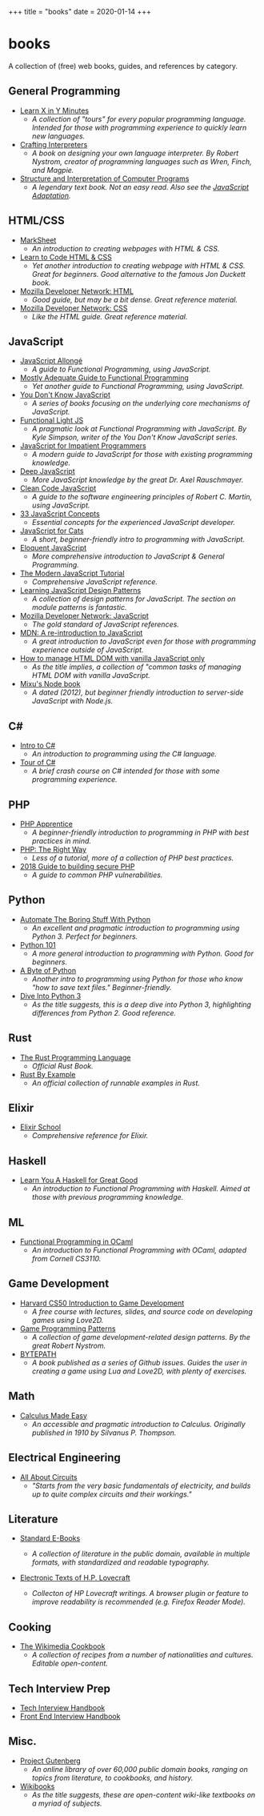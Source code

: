 +++
title = "books"
date = 2020-01-14
+++

# books

A collection of (free) web books, guides, and references by category.

## General Programming

* [Learn X in Y Minutes](https://learnxinyminutes.com/)
	* *A collection of "tours" for every popular programming language. Intended for those with programming experience to quickly learn new languages.*
* [Crafting Interpreters](https://www.craftinginterpreters.com/contents.html)
	* *A book on designing your own language interpreter. By Robert Nystrom, creator of programming languages such as Wren, Finch, and Magpie.*
* [Structure and Interpretation of Computer Programs](https://mitpress.mit.edu/sites/default/files/sicp/index.html)
	* *A legendary text book. Not an easy read. Also see the [JavaScript Adaptation](https://sicp.comp.nus.edu.sg/).*

## HTML/CSS
* [MarkSheet](https://marksheet.io/)
    * *An introduction to creating webpages with HTML & CSS.*
* [Learn to Code HTML & CSS](https://learn.shayhowe.com/html-css/)
	* *Yet another introduction to creating webpage with HTML & CSS. Great for beginners. Good alternative to the famous Jon Duckett book.*
* [Mozilla Developer Network: HTML](https://developer.mozilla.org/en-US/docs/Web/HTML)
	* *Good guide, but may be a bit dense. Great reference material.*
* [Mozilla Developer Network: CSS](https://developer.mozilla.org/en-US/docs/Web/CSS)
	* *Like the HTML guide. Great reference material.*

## JavaScript

* [JavaScript Allongé](https://leanpub.com/javascriptallongesix/read)
	* *A guide to Functional Programming, using JavaScript.*
* [Mostly Adequate Guide to Functional Programming](https://mostly-adequate.gitbooks.io/mostly-adequate-guide/)
	* *Yet another guide to Functional Programming, using JavaScript.*
* [You Don't Know JavaScript](https://github.com/getify/You-Dont-Know-JS)
	* *A series of books focusing on the underlying core mechanisms of JavaScript.*
* [Functional Light JS](https://github.com/getify/Functional-Light-JS)
	* *A pragmatic look at Functional Programming with JavaScript. By Kyle Simpson, writer of the You Don't Know JavaScript series.*
* [JavaScript for Impatient Programmers](https://exploringjs.com/impatient-js/index.html)
	* *A modern guide to JavaScript for those with existing programming knowledge.*
* [Deep JavaScript](https://exploringjs.com/deep-js/)
	* *More JavaScript knowledge by the great Dr. Axel Rauschmayer.*
* [Clean Code JavaScript](https://github.com/ryanmcdermott/clean-code-javascript)
	* *A guide to the software engineering principles of Robert C. Martin, using JavaScript.*
* [33 JavaScript Concepts](https://github.com/leonardomso/33-js-concepts)
	* *Essential concepts for the experienced JavaScript developer.*
* [JavaScript for Cats](http://jsforcats.com/)
	* *A short, beginner-friendly intro to programming with JavaScript.*
* [Eloquent JavaScript](https://eloquentjavascript.net/)
	* *More comprehensive introduction to JavaScript & General Programming.*
* [The Modern JavaScript Tutorial](https://javascript.info/)
	* *Comprehensive JavaScript reference.*
* [Learning JavaScript Design Patterns](https://addyosmani.com/resources/essentialjsdesignpatterns/book/)
	* *A collection of design patterns for JavaScript. The section on module patterns is fantastic.*
* [Mozilla Developer Network: JavaScript](https://developer.mozilla.org/en-US/docs/Web/JavaScript)
	* *The gold standard of JavaScript references.*
* [MDN: A re-introduction to JavaScript](https://developer.mozilla.org/en-US/docs/Web/JavaScript/A_re-introduction_to_JavaScript)
	* *A great introduction to JavaScript even for those with programming experience outside of JavaScript.*
* [How to manage HTML DOM with vanilla JavaScript only](https://htmldom.dev/)
	* *As the title implies, a collection of "common tasks of managing HTML DOM with vanilla JavaScript.*
* [Mixu's Node book](http://book.mixu.net/node/single.html)
	* *A dated (2012), but beginner friendly introduction to server-side JavaScript with Node.js.*

## C#

* [Intro to C#](https://docs.microsoft.com/en-us/dotnet/csharp/tutorials/intro-to-csharp/)
	* *An introduction to programming using the C# language.*
* [Tour of C#](https://docs.microsoft.com/en-us/dotnet/csharp/tour-of-csharp/)
	* *A brief crash course on C# intended for those with some programming experience.*

## PHP

* [PHP Apprentice](https://phpapprentice.com/)
	* *A beginner-friendly introduction to programming in PHP with best practices in mind.*
* [PHP: The Right Way](https://phptherightway.com/)
	* *Less of a tutorial, more of a collection of PHP best practices.*
* [2018 Guide to building secure PHP](https://paragonie.com/blog/2017/12/2018-guide-building-secure-php-software)
	* *A guide to common PHP vulnerabilities.*

## Python

* [Automate The Boring Stuff With Python](https://automatetheboringstuff.com/)
	* *An excellent and pragmatic introduction to programming using Python 3. Perfect for beginners.*
* [Python 101](https://python101.pythonlibrary.org/)
	* *A more general introduction to programming with Python. Good for beginners.*
* [A Byte of Python](https://python.swaroopch.com/)
	* *Another intro to programming using Python for those who know "how to save text files." Beginner-friendly.*
* [Dive Into Python 3](https://diveintopython3.net/)
	* *As the title suggests, this is a deep dive into Python 3, highlighting differences from Python 2. Good reference.*

## Rust

* [The Rust Programming Language](https://doc.rust-lang.org/book/)
	* *Official Rust Book.*
* [Rust By Example](https://doc.rust-lang.org/stable/rust-by-example/)
	* *An official collection of runnable examples in Rust.*

## Elixir

* [Elixir School](https://elixirschool.com/en/)
	* *Comprehensive reference for Elixir.*

## Haskell

* [Learn You A Haskell for Great Good](http://learnyouahaskell.com/)
	* *An introduction to Functional Programming with Haskell. Aimed at those with previous programming knowledge.*

## ML

* [Functional Programming in OCaml](http://www.cs.cornell.edu/courses/cs3110/2019sp/textbook/)
	* *An introduction to Functional Programming with OCaml, adapted from Cornell CS3110.*

## Game Development

* [Harvard CS50 Introduction to Game Development](https://cs50.harvard.edu/games/)
	* *A free course with lectures, slides, and source code on developing games using Love2D.*
* [Game Programming Patterns](https://gameprogrammingpatterns.com/contents.html)
	* *A collection of game development-related design patterns. By the great Robert Nystrom.*
* [BYTEPATH](https://github.com/adnzzzzZ/blog/issues/30)
	* *A book published as a series of Github issues. Guides the user in creating a game using Lua and Love2D, with plenty of exercises.*

## Math

* [Calculus Made Easy](http://calculusmadeeasy.org/)
	* *An accessible and pragmatic introduction to Calculus. Originally published in 1910 by Silvanus P. Thompson.*

## Electrical Engineering

* [All About Circuits](https://www.allaboutcircuits.com/textbook/)
	* *"Starts from the very basic fundamentals of electricity, and builds up to quite complex circuits and their workings."*

## Literature

* [Standard E-Books](https://standardebooks.org/ebooks/)
	* *A collection of literature in the public domain, available in multiple formats, with standardized and readable typography.*
    
* [Electronic Texts of H.P. Lovecraft](http://www.hplovecraft.com/writings/texts/)
	* *Collecton of HP Lovecraft writings. A browser plugin or feature to improve readability is recommended (e.g. Firefox Reader Mode).*

## Cooking

* [The Wikimedia Cookbook](https://en.wikibooks.org/wiki/Cookbook:Table_of_Contents)
	* *A collection of recipes from a number of nationalities and cultures. Editable open-content.*

## Tech Interview Prep

* [Tech Interview Handbook](https://github.com/yangshun/tech-interview-handbook)
* [Front End Interview Handbook](https://github.com/yangshun/front-end-interview-handbook)

## Misc.

* [Project Gutenberg](https://www.gutenberg.org/)
	* *An online library of over 60,000 public domain books, ranging on topics from literature, to cookbooks, and history.*
* [Wikibooks](https://en.wikibooks.org/wiki/Main_Page)
	* *As the title suggests, these are open-content wiki-like textbooks on a myriad of subjects.*
